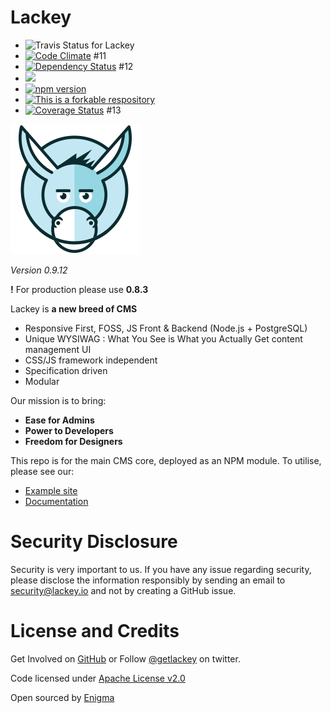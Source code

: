 # Lackey

 * ![Travis Status for Lackey](https://travis-ci.org/getlackey/lackey-cms.svg?branch=master)
 * [![Code Climate](https://codeclimate.com/github/getlackey/lackey-cms/badges/gpa.svg)](https://codeclimate.com/github/getlackey/lackey-cms) #11
 * [![Dependency Status](https://david-dm.org/getlackey/lackey-cms.svg)](https://david-dm.org/getlackey/lackey-cms) #12
 * ![](https://reposs.herokuapp.com/?path=getlackey/lackey-cms)
 * [![npm version](https://badge.fury.io/js/lackey-cms.svg)](https://badge.fury.io/js/lackey-cms)
 * [![This is a forkable respository](https://img.shields.io/badge/forkable-yes-brightgreen.svg)](https://basicallydan.github.io/forkability/?u=getlackey&r=lackey-cms&l=nodejs)
 * [![Coverage Status](https://coveralls.io/repos/github/getlackey/lackey-cms/badge.svg?branch=coveralls)](https://coveralls.io/github/getlackey/lackey-cms?branch=coveralls) #13

![Lackey](./docs/lackey-logo.png)

_Version 0.9.12_

**!** For production please use **0.8.3**

Lackey is __a new breed of CMS__

 * Responsive First, FOSS, JS Front & Backend (Node.js + PostgreSQL)
 * Unique WYSIWAG : What You See is What you Actually Get content management UI
 * CSS/JS framework independent
 * Specification driven
 * Modular

Our mission is to bring:

 * **Ease for Admins**
 * **Power to Developers**
 * **Freedom for Designers**

This repo is for the main CMS core, deployed as an NPM module. To utilise, please see our:

 * [Example site](https://github.com/getlackey/lackey-cms-site)
 * [Documentation](https://www.gitbook.com/book/sielay/lackey/details)

# Security Disclosure

Security is very important to us. If you have any issue regarding security, please disclose the information responsibly by sending an email to security@lackey.io and not by creating a GitHub issue.

# License and Credits

Get Involved on [GitHub](https://github.com/getlackey) or Follow [@getlackey](https://twitter.com/GetLackey) on twitter.

Code licensed under [Apache License v2.0](http://www.apache.org/licenses/LICENSE-2.0)

Open sourced by [Enigma](https://enigma-marketing.co.uk)
